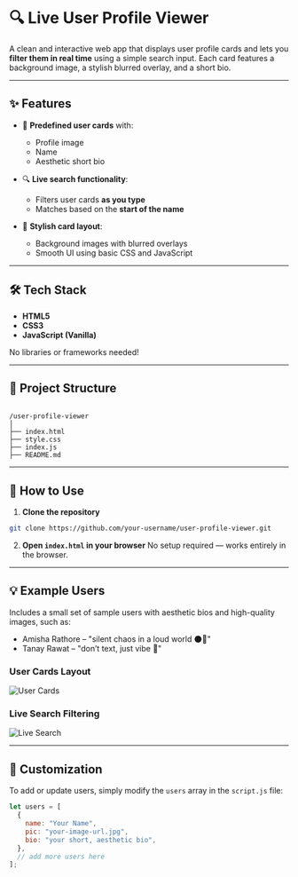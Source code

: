 # 🔍 Live User Profile Viewer

A clean and interactive web app that displays user profile cards and lets you **filter them in real time** using a simple search input. Each card features a background image, a stylish blurred overlay, and a short bio.

---

## ✨ Features

- 📇 **Predefined user cards** with:
  - Profile image
  - Name
  - Aesthetic short bio

- 🔍 **Live search functionality**:
  - Filters user cards **as you type**
  - Matches based on the **start of the name**

- 🎨 **Stylish card layout**:
  - Background images with blurred overlays
  - Smooth UI using basic CSS and JavaScript

---

## 🛠️ Tech Stack

- **HTML5**  
- **CSS3**  
- **JavaScript (Vanilla)**  

No libraries or frameworks needed!

---

## 📁 Project Structure

```

/user-profile-viewer
│
├── index.html
├── style.css
├── index.js
├── README.md
````

---

## 🧪 How to Use

1. **Clone the repository**

```bash
git clone https://github.com/your-username/user-profile-viewer.git
````

2. **Open `index.html` in your browser**
   No setup required — works entirely in the browser.

---

## 💡 Example Users

Includes a small set of sample users with aesthetic bios and high-quality images, such as:

* Amisha Rathore – "silent chaos in a loud world 🌑🖤"
* Tanay Rawat – "don’t text, just vibe 🪩"

### User Cards Layout

![User Cards](images/user-cards.png)

### Live Search Filtering

![Live Search](images/live-search.png)

---

## 🔧 Customization

To add or update users, simply modify the `users` array in the `script.js` file:

```js
let users = [
  {
    name: "Your Name",
    pic: "your-image-url.jpg",
    bio: "your short, aesthetic bio",
  },
  // add more users here
];

